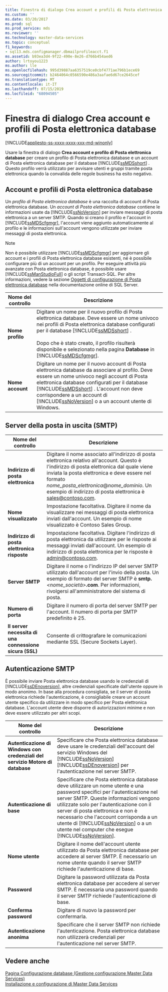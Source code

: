 ```yaml
---
title: Finestra di dialogo Crea account e profili di Posta elettronica database | Microsoft Docs
ms.custom: ''
ms.date: 03/20/2017
ms.prod: sql
ms.prod_service: mds
ms.reviewer: ''
ms.technology: master-data-services
ms.topic: conceptual
f1_keywords:
- sql13.mds.configmanager.dbmailprofileacct.f1
ms.assetid: b93ea3d4-9f22-490e-8e26-d766b454aed6
author: lrtoyou1223
ms.author: lle
ms.openlocfilehash: 995d39887aa6357519ce0cbf4771ae796b1ece69
ms.sourcegitcommit: b2464064c0566590e486a3aafae6d67ce2645cef
ms.translationtype: MT
ms.contentlocale: it-IT
ms.lasthandoff: 07/15/2019
ms.locfileid: "68094505"
---
```

# <a name="create-database-mail-profile-and-account-dialog-box"></a>Finestra di dialogo Crea account e profili di Posta elettronica database

[!INCLUDE[appliesto-ss-xxxx-xxxx-xxx-md-winonly](../includes/appliesto-ss-xxxx-xxxx-xxx-md-winonly.md)]

  Usare la finestra di dialogo **Crea account e profilo di Posta elettronica database** per creare un profilo di Posta elettronica database e un account di Posta elettronica database per il database [!INCLUDE[ssMDSshort](../includes/ssmdsshort-md.md)] . Questo profilo verrà utilizzato per avvisare utenti e gruppi tramite posta elettronica quando la convalida delle regole business ha esito negativo.  
  
## <a name="database-mail-profile-and-account"></a>Account e profili di Posta elettronica database  
 Un *profilo di Posta elettronica database* è una raccolta di account di Posta elettronica database. Un *account di Posta elettronica database* contiene le informazioni usate da [!INCLUDE[ssNoVersion](../includes/ssnoversion-md.md)] per inviare messaggi di posta elettronica a un server SMTP. Quando si creano il profilo e l'account in [!INCLUDE[ssMDScfgmgr](../includes/ssmdscfgmgr-md.md)], l'account viene aggiunto automaticamente al profilo e le informazioni sull'account vengono utilizzate per inviare messaggi di posta elettronica.  
  
> [!NOTE]  
>  Non è possibile utilizzare [!INCLUDE[ssMDScfgmgr](../includes/ssmdscfgmgr-md.md)] per aggiornare gli account e i profili di Posta elettronica database esistenti, né è possibile configurare più di un account per un profilo. Per eseguire attività più avanzate con Posta elettronica database, è possibile usare [!INCLUDE[ssManStudioFull](../includes/ssmanstudiofull-md.md)] o gli script Transact-SQL. Per altre informazioni, vedere la sezione [Oggetti di configurazione di Posta elettronica database](../relational-databases/database-mail/database-mail-configuration-objects.md) nella documentazione online di SQL Server.  
  
|Nome del controllo|Descrizione|  
|------------------|-----------------|  
|**Nome profilo**|Digitare un nome per il nuovo profilo di Posta elettronica database. Deve essere un nome univoco nei profili di Posta elettronica database configurati per il database [!INCLUDE[ssMDSshort](../includes/ssmdsshort-md.md)] .<br /><br /> Dopo che è stato creato, il profilo risulterà disponibile e selezionato nella pagina **Database** in [!INCLUDE[ssMDScfgmgr](../includes/ssmdscfgmgr-md.md)].|  
|**Nome account**|Digitare un nome per il nuovo account di Posta elettronica database da associare al profilo. Deve essere un nome univoco negli account di Posta elettronica database configurati per il database [!INCLUDE[ssMDSshort](../includes/ssmdsshort-md.md)] . L'account non deve corrispondere a un account di [!INCLUDE[ssNoVersion](../includes/ssnoversion-md.md)] o a un account utente di Windows.|  
  
## <a name="outgoing-smtp-mail-server"></a>Server della posta in uscita (SMTP)  
  
|Nome del controllo|Descrizione|  
|------------------|-----------------|  
|**Indirizzo di posta elettronica**|Digitare il nome associato all'indirizzo di posta elettronica relativo all'account. Questo è l'indirizzo di posta elettronica dal quale viene inviata la posta elettronica e deve essere nel formato *nome_posta_elettronica*@*nome_dominio*. Un esempio di indirizzo di posta elettronica è sales@contoso.com.|  
|**Nome visualizzato**|Impostazione facoltativa. Digitare il nome da visualizzare nei messaggi di posta elettronica inviati dall'account. Un esempio di nome visualizzato è Contoso Sales Group.|  
|**Indirizzo di posta elettronica risposte**|Impostazione facoltativa. Digitare l'indirizzo di posta elettronica da utilizzare per le risposte ai messaggi inviati dall'account. Un esempio di indirizzo di posta elettronica per le risposte è admin@contoso.com.|  
|**Server SMTP**|Digitare il nome o l'indirizzo IP del server SMTP utilizzato dall'account per l'invio della posta. Un esempio di formato del server SMTP è **smtp.***<nome_società>***.com**. Per informazioni, rivolgersi all'amministratore del sistema di posta.|  
|**Numero di porta**|Digitare il numero di porta del server SMTP per l'account. Il numero di porta per SMTP predefinito è 25.|  
|**Il server necessita di una connessione sicura (SSL)**|Consente di crittografare le comunicazioni mediante SSL (Secure Sockets Layer).|  
  
## <a name="smtp-authentication"></a>Autenticazione SMTP  
 È possibile inviare Posta elettronica database usando le credenziali di [!INCLUDE[ssDEnoversion](../includes/ssdenoversion-md.md)], altre credenziali specificate dall'utente oppure in modo anonimo. In base alla procedura consigliata, se il server di posta elettronica richiede l'autenticazione, è consigliabile creare un account utente specifico da utilizzare in modo specifico per Posta elettronica database. L'account utente deve disporre di autorizzazioni minime e non deve essere utilizzato per altri scopi.  
  
|Nome del controllo|Descrizione|  
|------------------|-----------------|  
|**Autenticazione di Windows con credenziali del servizio Motore di database**|Specificare che Posta elettronica database deve usare le credenziali dell'account del servizio Windows del [!INCLUDE[ssNoVersion](../includes/ssnoversion-md.md)] [!INCLUDE[ssDEnoversion](../includes/ssdenoversion-md.md)] per l'autenticazione nel server SMTP.|  
|**Autenticazione di base**|Specificare che Posta elettronica database deve utilizzare un nome utente e una password specifici per l'autenticazione nel server SMTP. Queste informazioni vengono utilizzate solo per l'autenticazione con il server di posta elettronica e non è necessario che l'account corrisponda a un utente di [!INCLUDE[ssNoVersion](../includes/ssnoversion-md.md)] o a un utente nel computer che esegue [!INCLUDE[ssNoVersion](../includes/ssnoversion-md.md)].|  
|**Nome utente**|Digitare il nome dell'account utente utilizzato da Posta elettronica database per accedere al server SMTP. È necessario un nome utente quando il server SMTP richiede l'autenticazione di base.|  
|**Password**|Digitare la password utilizzata da Posta elettronica database per accedere al server SMTP. È necessaria una password quando il server SMTP richiede l'autenticazione di base.|  
|**Conferma password**|Digitare di nuovo la password per confermarla.|  
|**Autenticazione anonima**|Specificare che il server SMTP non richiede l'autenticazione. Posta elettronica database non utilizzerà credenziali per l'autenticazione nel server SMTP.|  
  
## <a name="see-also"></a>Vedere anche  
 [Pagina Configurazione database &#40;Gestione configurazione Master Data Services&#41;](../master-data-services/database-configuration-page-master-data-services-configuration-manager.md)   
[Installazione e configurazione di Master Data Services](../master-data-services/master-data-services-installation-and-configuration.md)
  
  
